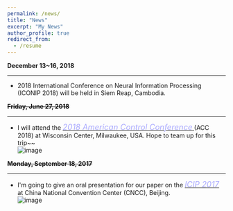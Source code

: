 ```yaml
---
permalink: /news/
title: "News"
excerpt: "My News"
author_profile: true
redirect_from:
  - /resume
---
```


**December 13~16, 2018**

---
- 2018 International Conference on Neural Information Processing (ICONIP 2018) will be held in Siem Reap, Cambodia. 

~~**Friday, June 27, 2018**~~  

---
* I will attend the [ <font color="#AAAAFF" size="4.5" style="font-style:italic">2018 American Control Conference</font> ](http://acc2018.a2c2.org/) (ACC 2018) at Wisconsin Center, Milwaukee, USA. Hope to team up for this trip~~  
![image](https://alanlusun.github.io//images/news-images/2018/2018-06-30.jpg)

~~**Monday, September 18, 2017**~~

---
* I'm going to give an oral presentation for our paper on the  [ <font color="#AAAAFF" size="4.5" style="font-style:italic">ICIP 2017</font> ](http://2017.ieeeicip.org/index.asp) at China National Convention Center (CNCC), Beijing.  
![image](https://alanlusun.github.io//images/news-images/2017/2017-09-24.jpg)
